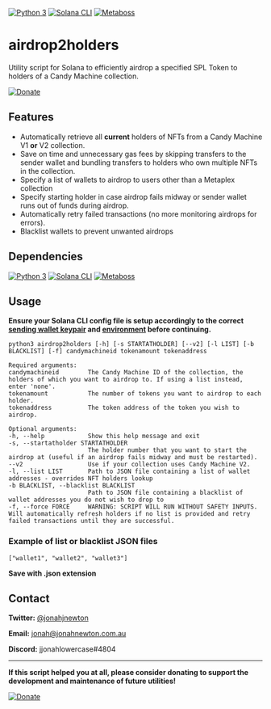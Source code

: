 [![Python 3](https://img.shields.io/badge/python-3.10-blue.svg)](https://www.python.org/)
[![Solana CLI](https://img.shields.io/badge/solana-1.14-blue.svg)](https://docs.solana.com/cli/install-solana-cli-tools)
[![Metaboss](https://img.shields.io/badge/metaboss-0.6.1-blue.svg)](https://github.com/samuelvanderwaal/metaboss)
# airdrop2holders
Utility script for Solana to efficiently airdrop a specified SPL Token to holders of a Candy Machine collection.

[![Donate](https://img.shields.io/badge/Donate-PayPal-green.svg)](https://www.paypal.com/donate/?hosted_button_id=KVTJPB8Z4DA8G)

## Features
- Automatically retrieve all **current** holders of NFTs from a Candy Machine V1 **or** V2 collection.
- Save on time and unnecessary gas fees by skipping transfers to the sender wallet and bundling transfers to holders who own multiple NFTs in the collection.
- Specify a list of wallets to airdrop to users other than a Metaplex collection
- Specify starting holder in case airdrop fails midway or sender wallet runs out of funds during airdrop.
- Automatically retry failed transactions (no more monitoring airdrops for errors).
- Blacklist wallets to prevent unwanted airdrops

## Dependencies
[![Python 3](https://img.shields.io/badge/python-3.10-blue.svg)](https://www.python.org/)
[![Solana CLI](https://img.shields.io/badge/solana-1.14-blue.svg)](https://docs.solana.com/cli/install-solana-cli-tools)
[![Metaboss](https://img.shields.io/badge/metaboss-0.6.1-blue.svg)](https://github.com/samuelvanderwaal/metaboss)
## Usage
**Ensure your Solana CLI config file is setup accordingly to the correct [sending wallet keypair](https://docs.solana.com/cli/transfer-tokens) and [environment](https://docs.solana.com/cli/choose-a-cluster) before continuing.**

```
python3 airdrop2holders [-h] [-s STARTATHOLDER] [--v2] [-l LIST] [-b BLACKLIST] [-f] candymachineid tokenamount tokenaddress
```
```
Required arguments:
candymachineid        The Candy Machine ID of the collection, the holders of which you want to airdrop to. If using a list instead, enter 'none'.
tokenamount           The number of tokens you want to airdrop to each holder.
tokenaddress          The token address of the token you wish to airdrop.

Optional arguments:
-h, --help            Show this help message and exit
-s, --startatholder STARTATHOLDER
                      The holder number that you want to start the airdrop at (useful if an airdrop fails midway and must be restarted).
--v2                  Use if your collection uses Candy Machine V2.
-l, --list LIST       Path to JSON file containing a list of wallet addresses - overrides NFT holders lookup
-b BLACKLIST, --blacklist BLACKLIST
                      Path to JSON file containing a blacklist of wallet addresses you do not wish to drop to
-f, --force FORCE     WARNING: SCRIPT WILL RUN WITHOUT SAFETY INPUTS. Will automatically refresh holders if no list is provided and retry failed transactions until they are successful.
```

### Example of list or blacklist JSON files
```
["wallet1", "wallet2", "wallet3"]
```
**Save with .json extension**

## Contact
**Twitter:** [@jonahjnewton](https://twitter.com/jonahjnewton)

**Email:** [jonah@jonahnewton.com.au](jonah@jonahnewton.com.au)

**Discord:** jjonahlowercase#4804


---
**If this script helped you at all, please consider donating to support the development and maintenance of future utilities!**

[![Donate](https://img.shields.io/badge/Donate-PayPal-green.svg)](https://www.paypal.com/donate/?hosted_button_id=KVTJPB8Z4DA8G)
